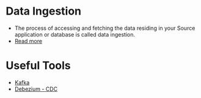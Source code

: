 # Data Ingestion
- The process of accessing and fetching the data residing in your Source application or database is called data ingestion.
- [Read more](https://docs.hevodata.com/data-ingestion/)

# Useful Tools
- [Kafka](https://github.com/Anshul619/HLD-System-Designs/tree/main/2_MessageBrokersEDA/Kafka/Readme.md)
- [Debezium - CDC](https://github.com/Anshul619/HLD-System-Designs/tree/main/1_Databases/5_Database-Internals/ChangeDataCapture/Debezium.md)